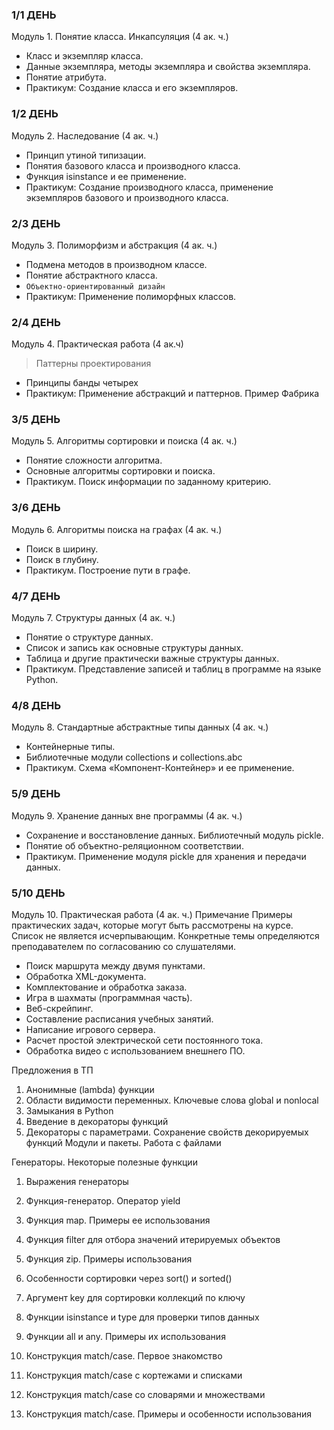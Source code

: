 ### 1/1 ДЕНЬ

Модуль 1. Понятие класса. Инкапсуляция  (4 ак. ч.)
* Класс и экземпляр класса.
* Данные экземпляра, методы экземпляра и свойства экземпляра.
* Понятие атрибута.
* Практикум: Создание класса и его экземпляров.

### 1/2 ДЕНЬ

Модуль 2. Наследование  (4 ак. ч.)
* Принцип утиной типизации.
* Понятия базового класса и производного класса.
* Функция isinstance и ее применение.
* Практикум: Создание производного класса, применение экземпляров базового и производного класса.

### 2/3 ДЕНЬ


Модуль 3. Полиморфизм и абстракция  (4 ак. ч.)
* Подмена методов в производном классе.
* Понятие абстрактного класса.
* `Объектно-ориентированный дизайн`
* Практикум: Применение полиморфных классов.

### 2/4 ДЕНЬ

Модуль 4. Практическая работа (4 ак.ч)
>Паттерны проектирования 
* Принципы банды четырех
* Практикум: Применение абстракций и паттернов. Пример Фабрика

### 3/5 ДЕНЬ


Модуль 5. Алгоритмы сортировки и поиска  (4 ак. ч.)
* Понятие сложности алгоритма.
* Основные алгоритмы сортировки и поиска.
* Практикум. Поиск информации по заданному критерию.

### 3/6 ДЕНЬ

Модуль 6. Алгоритмы поиска на графах  (4 ак. ч.)
* Поиск в ширину.
* Поиск в глубину.
* Практикум. Построение пути в графе.


### 4/7 ДЕНЬ

Модуль 7. Структуры данных  (4 ак. ч.)

* Понятие о структуре данных.
* Список и запись как основные структуры данных.
* Таблица и другие практически важные структуры данных.
* Практикум. Представление записей и таблиц в программе на языке Python.

### 4/8 ДЕНЬ


Модуль 8. Стандартные абстрактные типы данных  (4 ак. ч.)
* Контейнерные типы.
* Библиотечные модули collections и collections.abc
* Практикум. Схема «Компонент-Контейнер» и ее применение.

### 5/9 ДЕНЬ



Модуль 9. Хранение данных вне программы  (4 ак. ч.)
* Сохранение и восстановление данных. Библиотечный модуль pickle.
* Понятие об объектно-реляционном соответствии.
* Практикум. Применение модуля pickle для хранения и передачи данных.

### 5/10 ДЕНЬ


Модуль 10. Практическая работа  (4 ак. ч.)
Примечание
Примеры практических задач, которые могут быть рассмотрены на курсе. Список не является исчерпывающим. Конкретные темы определяются преподавателем по согласованию со слушателями.
* Поиск маршрута между двумя пунктами.
* Обработка XML-документа.
* Комплектование и обработка заказа.
* Игра в шахматы (программная часть).
* Веб-скрейпинг.
* Составление расписания учебных занятий.
* Написание игрового сервера.
* Расчет простой электрической сети постоянного тока.
* Обработка видео с использованием внешнего ПО.


Предложения в ТП



1.	Анонимные (lambda) функции
2.	Области видимости переменных. Ключевые слова global и nonlocal
3.	Замыкания в Python
4.	Введение в декораторы функций
5.	Декораторы с параметрами. Сохранение свойств декорируемых функций
Модули и пакеты. Работа с файлами




Генераторы. Некоторые полезные функции
1.	Выражения генераторы
2.	Функция-генератор. Оператор yield
3.	Функция map. Примеры ее использования
4.	Функция filter для отбора значений итерируемых объектов
5.	Функция zip. Примеры использования
6.	Особенности сортировки через sort() и sorted()
7.	Аргумент key для сортировки коллекций по ключу
8.	Функции isinstance и type для проверки типов данных
9.	Функции all и any. Примеры их использования




1.	Конструкция match/case. Первое знакомство
2.	Конструкция match/case с кортежами и списками
3.	Конструкция match/case со словарями и множествами
4.	Конструкция match/case. Примеры и особенности использования



